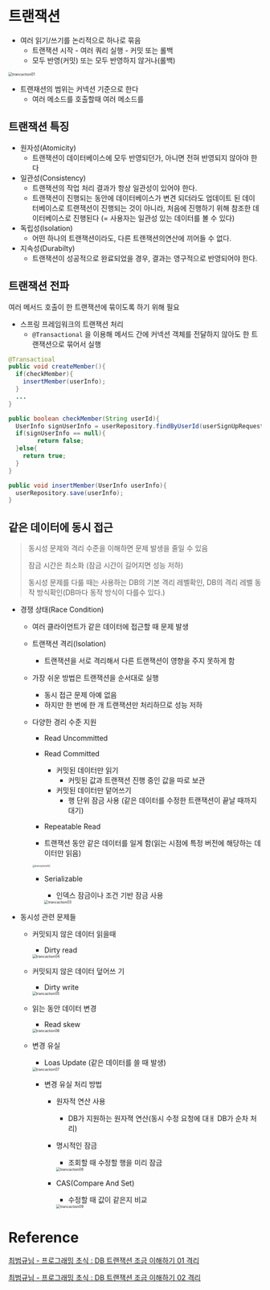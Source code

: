 # 트랜잭션

* 여러 읽기/쓰기를 논리적으로 하나로 묶음
  * 트랜잭션 시작 - 여러 쿼리 실행 - 커밋 또는 롤백
  * 모두 반영(커밋) 또는 모두 반영하지 않거나(롤백)

<img src="Transaction.assets/trancaction01.png" alt="trancaction01" style="zoom: 50%;" /> 

* 트랜재션의 범위는 커넥션 기준으로 한다
  * 여러 메소드를 호출할때 여러 메소드를

## 트랜잭션 특징

* 원자성(Atomicity)
  * 트랜잭션이 데이터베이스에 모두 반영되던가, 아니면 전혀 반영되지 않아야 한다
* 일관성(Consistency)
  * 트랜잭션의 작업 처리 결과가 항상 일관성이 있어야 한다.
  * 트랜잭션이 진행되는 동안에 데이터베이스가 변견 되더라도 업데이트 된 데이터베이스로 트랜잭션이 진행되는 것이 아니라, 처음에 진행하기 위해 참조한 데이터베이스로 진행된다 (= 사용자는 일관성 있는 데이터를 볼 수 있다)
* 독립성(Isolation)
  * 어떤 하나의 트랜잭션이라도, 다른 트랜잭션의연산에 끼어들 수 없다.
* 지속성(Durabilty)
  * 트랜잭션이 성공적으로 완료되었을 경우, 결과는 영구적으로 반영되어야 한다.

## 트랜잭션 전파

여러 메서드 호출이 한 트랜잭션에 묶이도록 하기 위해 필요

* 스프링 프레임워크의 트랜잭션 처리
  * `@Transactional` 을 이용해 메서드 간에 커넥션 객체를 전달하지 않아도 한 트랜잭션으로 묶어서 실행

```java
@Transactioal
public void createMember(){
  if(checkMember){
    insertMember(userInfo);
  }
  ...
}

public boolean checkMember(String userId){
  UserInfo signUserInfo = userRepository.findByUserId(userSignUpRequest.getUserId());
  if(signUserInfo == null){
		return false;    
  }else{
    return true;
  }
}

public void insertMember(UserInfo userInfo){
  userRepository.save(userInfo);
}
```



## 같은 데이터에 동시 접근

> 동시성 문제와 격리 수준을 이해하면 문제 발생을 줄일 수 있음
>
> 잠금 시간은 최소화 (잠금 시간이 길어지면 성능 저하)
>
> 동시성 문제를 다룰 때는 사용하는 DB의 기본 격리 레벨확인, DB의 격리 레벨 동작 방식확인(DB마다 동작 방식이 다를수 있다.)

* 경쟁 상태(Race Condition)

  * 여러 클라이언트가 같은 데이터에 접근할 때 문제 발생

  * 트랜잭션 격리(Isolation)

    * 트랜잭션을 서로 격리해서 다른 트랜잭션이 영향을 주지 못하게 함

  * 가장 쉬운 방법은 트랜잭션을 순서대로 실행

    * 동시 접근 문제 아예 없음
    * 하지만 한 번에 한 개 트랜잭션만 처리하므로 성능 저하 

  * 다양한 경리 수준 지원

    * Read Uncommitted

    * Read Committed

      * 커밋된 데이터만 읽기
        * 커밋된 값과 트랜잭션 진행 중인 값을 따로 보관
      * 커밋된 데이터만 덭어쓰기
        * 행 단위 잠금 사용 (같은 데이터를 수정한 트랜잭션이 끝날 때까지 대기)

    *  Repeatable Read

      * 트랜잭션 동안 같은 데이터를 일게 함(읽는 시점에 특정 버전에 해당하는 데이터만 읽음)

      <img src="Transaction.assets/trancaction02.png" alt="trancaction02" style="zoom:33%;" /> 

    * Serializable

      * 인덱스 잠금이나 조건 기반 잠금 사용

      <img src="Transaction.assets/trancaction03.png" alt="trancaction03" style="zoom: 50%;" /> 

* 동시성 관련 문제들

  * 커밋되지 않은 데이터 읽을때

    * Dirty read

    <img src="Transaction.assets/trancaction04.png" alt="trancaction04" style="zoom: 50%;" /> 

  * 커밋되지 않은 데이터 덮어쓰 기

    * Dirty write

    <img src="Transaction.assets/trancaction05.png" alt="trancaction05" style="zoom:50%;" /> 

  * 읽는 동안 데이터 변경

    * Read skew

    <img src="Transaction.assets/trancaction06.png" alt="trancaction06" style="zoom:50%;" /> 

  * 변경 유실

    * Loas Update (같은 데이터를 쓸 때 발생)

    <img src="Transaction.assets/trancaction07.png" alt="trancaction07" style="zoom:50%;" /> 

    * 변경 유실 처리 방법

      * 원자적 연산 사용

        * DB가 지원하는 원자젹 연산(동시 수정 요청에 대ㅐ DB가 순차 처리)

      * 명시적인 잠금

        * 조회할 때 수정할 행을 미리 잠금

        <img src="Transaction.assets/trancaction08.png" alt="trancaction08" style="zoom:50%;" /> 

      * CAS(Compare And Set)

        * 수정할 때 값이 같은지 비교

        <img src="Transaction.assets/trancaction09.png" alt="trancaction09" style="zoom:50%;" /> 





# Reference

[최범규님 - 프로그래밍 초식 : DB 트랜잭션 조금 이해하기 01 격리](https://www.youtube.com/watch?v=urpF7jwVNWs)

[최범규님 - 프로그래밍 초식 : DB 트랜잭션 조금 이해하기 02 격리](https://www.youtube.com/watch?v=poyjLx-LOEU)